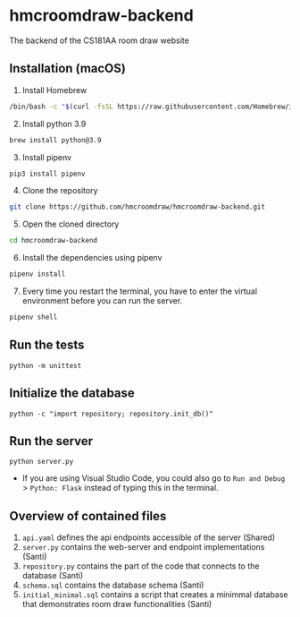# hmcroomdraw-backend
The backend of the CS181AA room draw website

## Installation (macOS)
1. Install Homebrew
```bash
/bin/bash -c "$(curl -fsSL https://raw.githubusercontent.com/Homebrew/install/HEAD/install.sh)"
```
2. Install python 3.9
```bash
brew install python@3.9
```
3. Install pipenv
```bash
pip3 install pipenv
```
4. Clone the repository
```bash
git clone https://github.com/hmcroomdraw/hmcroomdraw-backend.git
```
5. Open the cloned directory
```bash
cd hmcroomdraw-backend
```
6. Install the dependencies using pipenv
```bash
pipenv install
```
7. Every time you restart the terminal, you have to enter the virtual environment before you can run the server.
```bash
pipenv shell
```

## Run the tests
```
python -m unittest
```

## Initialize the database
```
python -c "import repository; repository.init_db()"
```

## Run the server
```
python server.py
```
- If you are using Visual Studio Code, you could also go to `Run and Debug` > `Python: Flask` instead of typing this in the terminal.

## Overview of contained files
1. `api.yaml` defines the api endpoints accessible of the server (Shared)
2. `server.py` contains the web-server and endpoint implementations (Santi)
3. `repository.py` contains the part of the code that connects to the database (Santi)
4. `schema.sql` contains the database schema (Santi)
5. `initial_minimal.sql` contains a script that creates a minimmal database that demonstrates room draw functionalities (Santi)
